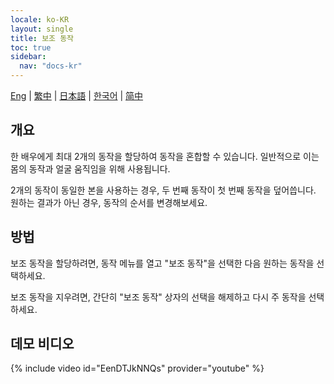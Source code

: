 ```yaml
---
locale: ko-KR
layout: single
title: 보조 동작
toc: true
sidebar:
  nav: "docs-kr"
---
```

[Eng](/dancexr/features/secondary_motion) | [繁中](/tw/dancexr/features/secondary_motion) | [日本語](/jp/dancexr/features/secondary_motion) | [한국어](/kr/dancexr/features/secondary_motion) | [简中](/zh/dancexr/features/secondary_motion)

## 개요
한 배우에게 최대 2개의 동작을 할당하여 동작을 혼합할 수 있습니다. 일반적으로 이는 몸의 동작과 얼굴 움직임을 위해 사용됩니다.

2개의 동작이 동일한 본을 사용하는 경우, 두 번째 동작이 첫 번째 동작을 덮어씁니다. 원하는 결과가 아닌 경우, 동작의 순서를 변경해보세요.

## 방법
보조 동작을 할당하려면, 동작 메뉴를 열고 "보조 동작"을 선택한 다음 원하는 동작을 선택하세요.

보조 동작을 지우려면, 간단히 "보조 동작" 상자의 선택을 해제하고 다시 주 동작을 선택하세요.

## 데모 비디오
{% include video id="EenDTJkNNQs" provider="youtube" %}